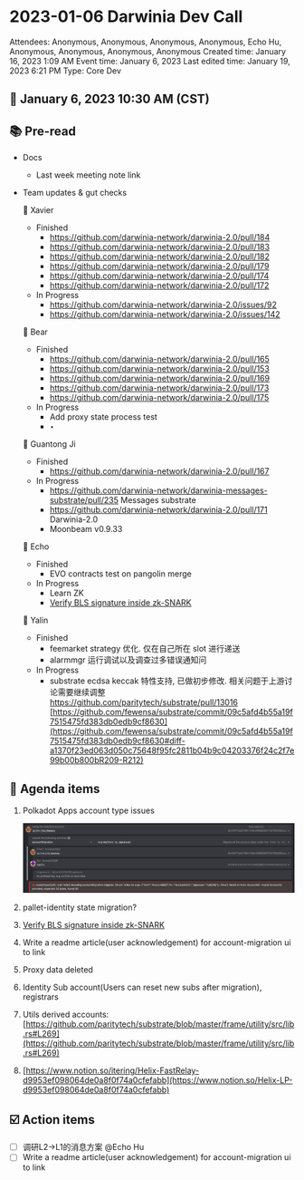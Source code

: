 # 2023-01-06 Darwinia Dev Call

Attendees: Anonymous, Anonymous, Anonymous, Anonymous, Echo Hu, Anonymous, Anonymous, Anonymous, Anonymous
Created time: January 16, 2023 1:09 AM
Event time: January 6, 2023
Last edited time: January 19, 2023 6:21 PM
Type: Core Dev

## 📅 January 6, 2023 10:30 AM (CST)

## 📚 Pre-read

- Docs
    - Last week meeting note link
- Team updates & gut checks
    
    🎯 Xavier
    
    - Finished
        - https://github.com/darwinia-network/darwinia-2.0/pull/184
        - https://github.com/darwinia-network/darwinia-2.0/pull/183
        - https://github.com/darwinia-network/darwinia-2.0/pull/182
        - https://github.com/darwinia-network/darwinia-2.0/pull/179
        - https://github.com/darwinia-network/darwinia-2.0/pull/174
        - https://github.com/darwinia-network/darwinia-2.0/pull/172
    - In Progress
        - https://github.com/darwinia-network/darwinia-2.0/issues/92
        - https://github.com/darwinia-network/darwinia-2.0/issues/142
    
    🎯 Bear
    
    - Finished
        - https://github.com/darwinia-network/darwinia-2.0/pull/165
        - https://github.com/darwinia-network/darwinia-2.0/pull/153
        - https://github.com/darwinia-network/darwinia-2.0/pull/169
        - https://github.com/darwinia-network/darwinia-2.0/pull/173
        - https://github.com/darwinia-network/darwinia-2.0/pull/175
    - In Progress
        - Add proxy state process test
        - ‣
    
    🎯 Guantong Ji
    
    - Finished
        - https://github.com/darwinia-network/darwinia-2.0/pull/167
    - In Progress
        - https://github.com/darwinia-network/darwinia-messages-substrate/pull/235 Messages substrate
        - https://github.com/darwinia-network/darwinia-2.0/pull/171 Darwinia-2.0
        - Moonbeam v0.9.33
    
    🎯 Echo
    
    - Finished
        - EVO contracts test on pangolin merge
    - In Progress
        - Learn ZK
        - [Verify BLS signature inside zk-SNARK](https://github.com/darwinia-network/darwinia-messages-sol/issues/301#issue-1518365406)
    
    🎯 Yalin
    
    - Finished
        - feemarket strategy 优化. 仅在自己所在 slot 进行递送
        - alarmmgr 运行调试以及调查过多错误通知问
    - In Progress
        - substrate ecdsa keccak 特性支持, 已做初步修改. 相关问题于上游讨论需要继续调整 https://github.com/paritytech/substrate/pull/13016 [https://github.com/fewensa/substrate/commit/09c5afd4b55a19f7515475fd383db0edb9cf8630](https://github.com/fewensa/substrate/commit/09c5afd4b55a19f7515475fd383db0edb9cf8630#diff-a1370f23ed063d050c75648f95fc2811b04b9c04203376f24c2f7e99b00b800bR209-R212)

## 💬 Agenda items

1. Polkadot Apps account type issues
    
    ![Untitled](2023-01-06%20Darwinia%20Dev%20Call%20ac4b89731b6648aeaf80cbe549eab59a/Untitled.png)
    
2. pallet-identity state migration?
3. [Verify BLS signature inside zk-SNARK](https://github.com/darwinia-network/darwinia-messages-sol/issues/301#issue-1518365406)
4. Write a readme article(user acknowledgement) for account-migration ui to link
5. Proxy data deleted
6. Identity Sub account(Users can reset new subs after migration), registrars
7. Utils derived accounts: [https://github.com/paritytech/substrate/blob/master/frame/utility/src/lib.rs#L269](https://github.com/paritytech/substrate/blob/master/frame/utility/src/lib.rs#L269)
8. [https://www.notion.so/itering/Helix-FastRelay-d9953ef098064de0a8f0f74a0cfefabb](https://www.notion.so/Helix-LP-d9953ef098064de0a8f0f74a0cfefabb)

## ☑️ Action items

- [ ]  调研L2→L1的消息方案 @Echo Hu
- [ ]  Write a readme article(user acknowledgement) for account-migration ui to link